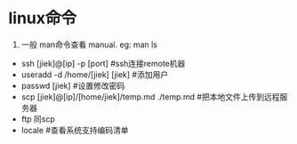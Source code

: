 # linux命令 
1. 一般 man命令查看 manual.  eg: man ls
+ ssh [jiek]@[ip] -p [port]  #ssh连接remote机器
+ useradd -d /home/[jiek] [jiek]  #添加用户
+ passwd [jiek]  #设置修改密码
+ scp [jiek]@[ip]/[home/jiek]/temp.md ./temp.md  #把本地文件上传到远程服务器
+ ftp 同scp
+ locale #查看系统支持编码清单
